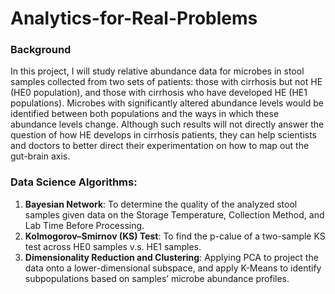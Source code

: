 # Analytics-for-Real-Problems
### Background
In this project, I will study relative abundance data for microbes in stool samples collected from two sets of patients: 
those with cirrhosis but not HE (HE0 population), and those with cirrhosis who have developed HE (HE1 populations).
Microbes with significantly altered abundance levels would be identified between both populations and the ways in which these abundance levels change. 
Although such results will not directly answer the question of how HE develops in cirrhosis patients, they can help scientists and doctors to better direct their experimentation on how to map out the gut-brain axis.

### Data Science Algorithms:
1. __Bayesian Network__: 
To determine the quality of the analyzed stool samples given data on the Storage Temperature, 
Collection Method, and Lab Time Before Processing.
2. __Kolmogorov–Smirnov (KS) Test__: To find the p-calue of a two-sample KS test across HE0 samples v.s. HE1 samples.
3. __Dimensionality Reduction and Clustering__: 
Applying PCA to project the data onto a lower-dimensional subspace, and apply K-Means to identify subpopulations based on samples’ microbe abundance profiles.
